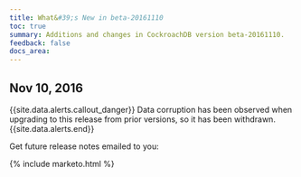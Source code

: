```yaml
---
title: What&#39;s New in beta-20161110
toc: true
summary: Additions and changes in CockroachDB version beta-20161110.
feedback: false
docs_area: 
---
```


## Nov 10, 2016

{{site.data.alerts.callout_danger}}
Data corruption has been observed when upgrading to this release from prior versions, so it has been withdrawn.
{{site.data.alerts.end}}

Get future release notes emailed to you:

{% include marketo.html %}
